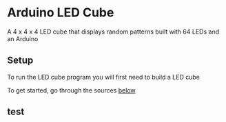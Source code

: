 # Arduino LED Cube
A 4 x 4 x 4 LED cube that displays random patterns built with 64 LEDs and an Arduino

## Setup
To run the LED cube program you will first need to build a LED cube

To get started, go through the sources [below](##test)





























































## test
